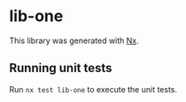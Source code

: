 # lib-one

This library was generated with [Nx](https://nx.dev).

## Running unit tests

Run `nx test lib-one` to execute the unit tests.
